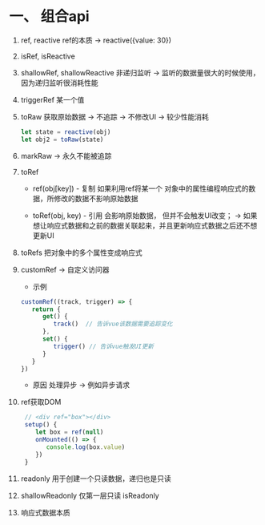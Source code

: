 # 一、 组合api
1. ref, reactive
   ref的本质 -> reactive({value: 30})

2. isRef, isReactive

3. shallowRef, shallowReactive
   非递归监听 -> 监听的数据量很大的时候使用， 因为递归监听很消耗性能

4. triggerRef
   某一个值

5. toRaw
   获取原始数据 -> 不追踪 -> 不修改UI -> 较少性能消耗
   ```ts
   let state = reactive(obj)
   let obj2 = toRaw(state)
   ```

6. markRaw
   -> 永久不能被追踪

7. toRef
   + ref(obj[key]) - 复制
     如果利用ref将某一个 对象中的属性编程响应式的数据，所修改的数据不影响原始数据 

   + toRef(obj, key) - 引用
     会影响原始数据， 但并不会触发UI改变；
     -> 如果想让响应式数据和之前的数据关联起来，并且更新响应式数据之后还不想更新UI

8. toRefs
    把对象中的多个属性变成响应式

9. customRef -> 自定义访问器
   + 示例
   ```ts
   customRef((track, trigger) => {
      return {
         get() {
            track()  // 告诉vue该数据需要追踪变化
         },
         set() {
            trigger() // 告诉vue触发UI更新
         }
      }
   })
   ```
   + 原因
   处理异步 -> 例如异步请求

10. ref获取DOM
    ```js
     // <div ref="box"></div>
     setup() {
        let box = ref(null)
        onMounted(() => {
           console.log(box.value)
        })
     }
    ```

11. readonly
    用于创建一个只读数据，递归也是只读
12. shallowReadonly
    仅第一层只读
    isReadonly
   
13. 响应式数据本质
   